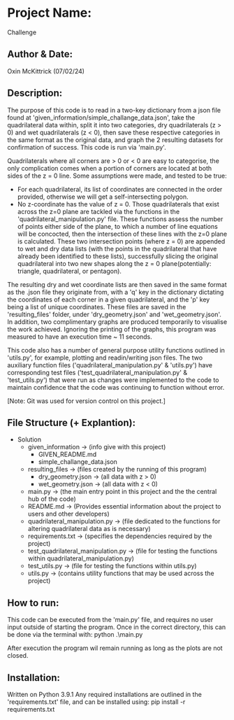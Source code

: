 # Project Name:
Challenge


## Author & Date:
Oxin McKittrick (07/02/24)


## Description:
The purpose of this code is to read in a two-key dictionary from a json file found at 'given_information/simple_challange_data.json', take the quadrilateral data within, split it into two categories, dry quadrilaterals (z > 0) and wet quadrilaterals (z < 0), then save these respective categories in the same format as the original data, and graph the 2 resulting datasets for confirmation of success. This code is run via 'main.py'.

Quadrilaterals where all corners are > 0 or < 0 are easy to categorise, the only complication comes when a portion of corners are located at both sides of the z = 0 line. Some assumptions were made, and tested to be true:
- For each quadrilateral, its list of coordinates are connected in the order provided, otherwise we will get a self-intersecting polygon.
- No z-coordinate has the value of z = 0.
Those quadrilaterals that exist across the z=0 plane are tackled via the functions in the 'quadrilateral_manipulation.py' file. These functions assess the number of points either side of the plane, to which a number of line equations will be concocted, then the intersection of these lines with the z=0 plane is calculated. These two intersection points (where z = 0) are appended to wet and dry data lists (with the points in the quadrilateral that have already been identified to these lists), successfully slicing the original quadrilateral into two new shapes along the z = 0 plane(potentially: triangle, quadrilateral, or pentagon).

The resulting dry and wet coordinate lists are then saved in the same format as the .json file they originate from, with a 'q' key in the dictionary dictating the coordinates of each corner in a given quadrilateral, and the 'p' key being a list of unique coordinates. These files are saved in the 'resulting_files' folder, under 'dry_geometry.json' and 'wet_geometry.json'.
In addition, two complimentary graphs are produced temporarily to visualise the work achieved.
Ignoring the printing of the graphs, this program was measured to have an execution time ~ 11 seconds.

This code also has a number of general purpose utility functions outlined in 'utils.py', for example, plotting and readin/writing json files. The two auxiliary function files ('quadrilateral_manipulation.py' & 'utils.py') have corresponding test files ('test_quadrilateral_manipulation.py' & 'test_utils.py') that were run as changes were implemented to the code to maintain confidence that the code was continuing to function without error.

[Note: Git was used for version control on this project.]


## File Structure (+ Explantion):
- Solution
    - given_information -> (info give with this project)
        - GIVEN_README.md
        - simple_challange_data.json
    - resulting_files -> (files created by the running of this program)
        - dry_geometry.json -> (all data with z > 0)
        - wet_geometry.json -> (all data with z < 0)
    - main.py -> (the main entry point in this project and the the central hub of the code)
    - README.md -> (Provides essential information about the project to users and other developers)
    - quadrilateral_manipulation.py -> (file dedicated to the functions for altering quadrilateral data as is necessary)
    - requirements.txt -> (specifies the dependencies required by the project)
    - test_quadrilateral_manipulation.py -> (file for testing the functions within quadrilateral_manipulation.py)
    - test_utils.py -> (file for testing the functions within utils.py)
    - utils.py -> (contains utility functions that may be used across the project)


## How to run:
This code can be executed from the 'main.py' file, and requires no user input outside of starting the program. Once in the correct directory, this can be done via the terminal with:
python .\main.py

After execution the program wil remain running as long as the plots are not closed.


## Installation:
Written on Python 3.9.1
Any required installations are outlined in the 'requirements.txt' file, and can be installed using:
pip install -r requirements.txt

